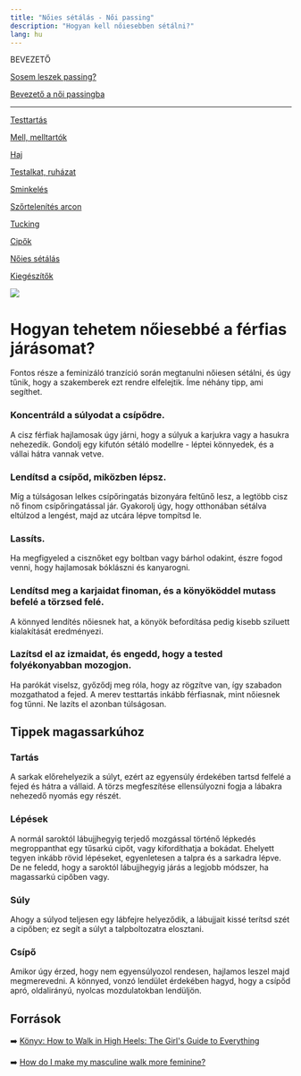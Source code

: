 ```yaml
---
title: "Nőies sétálás - Női passing"
description: "Hogyan kell nőiesebben sétálni?"
lang: hu
---
```


<div class="floating-columns">

<div class="floating-bar">

BEVEZETŐ

[Sosem leszek passing?](/#/entry?id=sosem-leszek-passing)

[Bevezető a női passingba](/#/entry?id=feminizalas-passing)

<hr />

[Testtartás](/#/entry?id=feminizalas-testtartas)

[Mell, melltartók](/#/entry?id=feminizalas-mell-mutet-nelkul)

[Haj](/#/entry?id=feminizalas-haj)

[Testalkat, ruházat](/#/entry?id=feminizalas-testalkat)

[Sminkelés](/#/entry?id=feminizalas-sminkeles)

[Szőrtelenítés arcon](/#/entry?id=feminizalas-arc-szortelenites)

[Tucking](/#/entry?id=feminizalas-tucking)

[Cipők](/#/entry?id=feminizalas-cipok)

[Nőies sétálás](/#/entry?id=feminizalas-noies-setalas)

[Kiegészítők](/#/entry?id=feminizalas-kiegeszitok)

</div>

<div class="wiki-content">

<div class="header-image"><img src="assets/images/undraw_shopping_bags.svg" /></div>

# Hogyan tehetem nőiesebbé a férfias járásomat?

Fontos része a feminizáló tranzíció során megtanulni nőiesen sétálni, és úgy tűnik, hogy a szakemberek ezt rendre elfelejtik. Íme néhány tipp, ami segíthet.

### Koncentráld a súlyodat a csípődre.

A cisz férfiak hajlamosak úgy járni, hogy a súlyuk a karjukra vagy a hasukra nehezedik. Gondolj egy kifutón sétáló modellre - léptei könnyedek, és a vállai hátra vannak vetve.

### Lendítsd a csípőd, miközben lépsz.

Míg a túlságosan lelkes csípőringatás bizonyára feltűnő lesz, a legtöbb cisz nő finom csípőringatással jár. Gyakorolj úgy, hogy otthonában sétálva eltúlzod a lengést, majd az utcára lépve tompítsd le.

### Lassíts.

Ha megfigyeled a cisznőket egy boltban vagy bárhol odakint, észre fogod venni, hogy hajlamosak bóklászni és kanyarogni.

### Lendítsd meg a karjaidat finoman, és a könyököddel mutass befelé a törzsed felé.

A könnyed lendítés nőiesnek hat, a könyök befordítása pedig kisebb sziluett kialakítását eredményezi.

### Lazítsd el az izmaidat, és engedd, hogy a tested folyékonyabban mozogjon.

Ha parókát viselsz, győződj meg róla, hogy az rögzítve van, így szabadon mozgathatod a fejed. A merev testtartás inkább férfiasnak, mint nőiesnek fog tűnni. Ne lazíts el azonban túlságosan.

## Tippek magassarkúhoz

### Tartás

A sarkak előrehelyezik a súlyt, ezért az egyensúly érdekében tartsd felfelé a fejed és hátra a vállaid. A törzs megfeszítése ellensúlyozni fogja a lábakra nehezedő nyomás egy részét. 

### Lépések

A normál saroktól lábujjhegyig terjedő mozgással történő lépkedés megroppanthat egy tűsarkú cipőt, vagy kifordíthatja a bokádat. Ehelyett tegyen inkább rövid lépéseket, egyenletesen a talpra és a sarkadra lépve. De ne feledd, hogy a saroktól lábujjhegyig járás a legjobb módszer, ha magassarkú cipőben vagy.

### Súly

Ahogy a súlyod teljesen egy lábfejre helyeződik, a lábujjait kissé terítsd szét a cipőben; ez segít a súlyt a talpboltozatra elosztani. 

### Csípő
Amikor úgy érzed, hogy nem egyensúlyozol rendesen, hajlamos leszel majd megmerevedni. A könnyed, vonzó lendület érdekében hagyd, hogy a csípőd apró, oldalirányú, nyolcas mozdulatokban lendüljön.

## Források

➡️ [Könyv: How to Walk in High Heels: The Girl's Guide to Everything](https://www.goodreads.com/en/book/show/136696)

➡️ [How do I make my masculine walk more feminine?](https://transgenderteensurvivalguide.com/post/107893083580/how-do-i-make-my-masculine-walk-more-feminine)

</div>